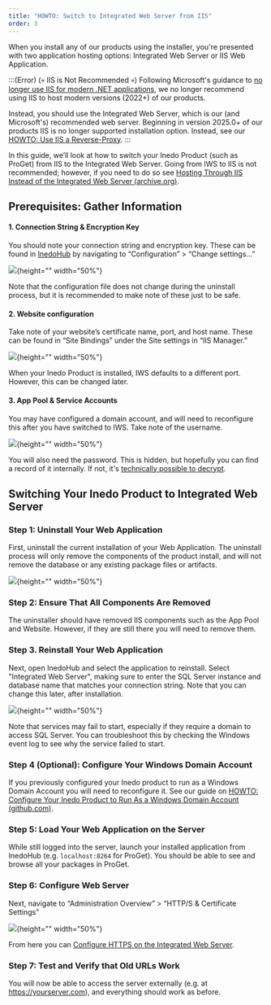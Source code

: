 ```yaml
---
title: "HOWTO: Switch to Integrated Web Server from IIS"
order: 3
---
```


When you install any of our products using the installer, you're presented with two application hosting options: Integrated Web Server or IIS Web Application.

:::(Error) (💀 IIS is Not Recommended 💀)
Following Microsoft's guidance to [no longer use IIS for modern .NET applications](https://learn.microsoft.com/en-us/aspnet/core/fundamentals/servers/kestrel), we no longer recommend using IIS to host modern versions (2022+) of our products.  

Instead, you should use the Integrated Web Server, which is our (and Microsoft's) recommended web server. Beginning in version 2025.0+ of our products IIS is no longer supported installation option.  Instead, see our [HOWTO: Use IIS a Reverse-Proxy](/docs/installation/windows/web/howto-use-iis-as-reverse-proxy).
:::

In this guide, we’ll look at how to switch your Inedo Product (such as ProGet) from IIS to the Integrated Web Server. Going from IWS to IIS is not recommended; however, if you need to do so see [Hosting Through IIS Instead of the Integrated Web Server (archive.org)](https://web.archive.org/web/20231209233952/https://docs.inedo.com/docs/various-iis-switching-to-iis).

## Prerequisites: Gather Information 

#### 1. Connection String & Encryption Key 
You should note your connection string and encryption key. These can be found in [InedoHub](/docs/installation/windows/inedo-hub) by navigating to “Configuration” > “Change settings...” 

![](/resources/docs/proget-install-config.png){height="" width="50%"}

Note that the configuration file does not change during the uninstall process, but it is recommended to make note of these just to be safe. 

#### 2. Website configuration 

Take note of your website’s certificate name, port, and host name. These can be found in “Site Bindings” under the Site settings in “IIS Manager.”

![](/resources/docs/proget-iis-manager.png){height="" width="50%"}

When your Inedo Product is installed, IWS defaults to a different port. However, this can be changed later. 

#### 3. App Pool & Service Accounts 

You may have configured a domain account, and will need to reconfigure this after you have switched to IWS. Take note of the username.

![](/resources/docs/inedo-iis-configure.png){height="" width="50%"}

You will also need the password. This is hidden, but hopefully you can find a record of it internally. If not, it's [technically possible to decrypt](https://isc.sans.edu/diary/Pillaging+Passwords+from+Service+Accounts/24886). 

## Switching Your Inedo Product to Integrated Web Server 

### Step 1: Uninstall Your Web Application 

First, uninstall the current installation of your Web Application. The uninstall process will only remove the components of the product install, and will not remove the database or any existing package files or artifacts. 

![](/resources/docs/proget-uninstall-inedohub.png){height="" width="50%"}

### Step 2: Ensure That All Components Are Removed 
The uninstaller should have removed IIS components such as the App Pool and Website. However, if they are still there you will need to remove them.  

### Step 3. Reinstall Your Web Application 

Next, open InedoHub and select the application to reinstall. Select "Integrated Web Server", making sure to enter the SQL Server instance and database name that matches your connection string. Note that you can change this later, after installation. 

![](/resources/docs/proget-install-iws.png){height="" width="50%"}

Note that services may fail to start, especially if they require a domain to access SQL Server. You can troubleshoot this by checking the Windows event log to see why the service failed to start. 

### Step 4 (Optional): Configure Your Windows Domain Account 

If you previously configured your Inedo product to run as a Windows Domain Account you will need to reconfigure it. See our guide on [HOWTO: Configure Your Inedo Product to Run As a Windows Domain Account (github.com)](https://github.com/Inedo/inedo-docs/blob/c82fd2881e2f1d0c36e77bc8b8b48e2a2c7b75a9/Content/installation/windows/howto-configure-windows-domain-account.md). 

### Step 5: Load Your Web Application on the Server 

While still logged into the server, launch your installed application from InedoHub (e.g. `localhost:8264` for ProGet). You should be able to see and browse all your packages in ProGet.

### Step 6: Configure Web Server 

Next, navigate to “Administration Overview” > “HTTP/S & Certificate Settings” 

![](/resources/docs/proget-admin-https.png){height="" width="50%"}

From here you can [Configure HTTPS on the Integrated Web Server](/docs/installation/windows/web/https-support#how-to-configure-https). 

### Step 7: Test and Verify that Old URLs Work 

You will now be able to access the server externally (e.g. at https://yourserver.com), and everything should work as before. 